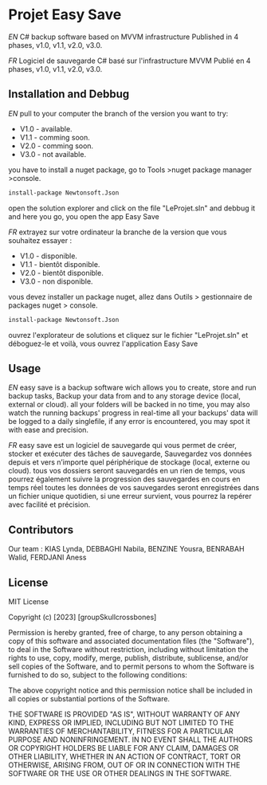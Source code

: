 
# Projet Easy Save


*EN*
C# backup software based on MVVM infrastructure  Published in 4 phases, v1.0, v1.1, v2.0, v3.0.

*FR*
Logiciel de sauvegarde C# basé sur l'infrastructure MVVM Publié en 4 phases, v1.0, v1.1, v2.0, v3.0.

## Installation and Debbug


*EN*
pull to your computer the branch of the version you want to try:
- V1.0 - available. 
- V1.1 - comming soon. 
- V2.0 - comming soon. 
- V3.0 - not available. 

you have to install a nuget package, go to Tools >nuget package manager >console.
```bash
install-package Newtonsoft.Json
```

open the solution explorer and click on the file "LeProjet.sln" and debbug it
and here you go, you open the app Easy Save  

*FR*
extrayez sur votre ordinateur la branche de la version que vous souhaitez essayer :
- V1.0 - disponible.
- V1.1 - bientôt disponible.
- V2.0 - bientôt disponible.
- V3.0 - non disponible.

vous devez installer un package nuget, allez dans Outils > gestionnaire de packages nuget > console.
```bash
install-package Newtonsoft.Json
```
ouvrez l'explorateur de solutions et cliquez sur le fichier "LeProjet.sln" et déboguez-le
et voilà, vous ouvrez l'application Easy Save


## Usage

*EN*
easy save is a backup software wich allows you to create, store and run backup tasks,
Backup your data from and to any storage device (local, external or cloud).
all your folders will be backed in no time, you may also watch the running backups' progress in real-time
all your backups' data will be logged to a daily singlefile, if any error is encountered, you may spot it with ease and precision.

*FR*
easy save est un logiciel de sauvegarde qui vous permet de créer, stocker et exécuter des tâches de sauvegarde,
Sauvegardez vos données depuis et vers n’importe quel périphérique de stockage (local, externe ou cloud).
tous vos dossiers seront sauvegardés en un rien de temps, vous pourrez également suivre la progression des sauvegardes en cours en temps réel
toutes les données de vos sauvegardes seront enregistrées dans un fichier unique quotidien, si une erreur survient, vous pourrez la repérer avec facilité et précision.



## Contributors

Our team :
KIAS Lynda,
DEBBAGHI Nabila,
BENZINE Yousra,
BENRABAH Walid,
FERDJANI Aness


## License

MIT License

Copyright (c) [2023] [groupSkullcrossbones]

Permission is hereby granted, free of charge, to any person obtaining a copy
of this software and associated documentation files (the "Software"), to deal
in the Software without restriction, including without limitation the rights
to use, copy, modify, merge, publish, distribute, sublicense, and/or sell
copies of the Software, and to permit persons to whom the Software is
furnished to do so, subject to the following conditions:

The above copyright notice and this permission notice shall be included in all
copies or substantial portions of the Software.

THE SOFTWARE IS PROVIDED "AS IS", WITHOUT WARRANTY OF ANY KIND, EXPRESS OR
IMPLIED, INCLUDING BUT NOT LIMITED TO THE WARRANTIES OF MERCHANTABILITY,
FITNESS FOR A PARTICULAR PURPOSE AND NONINFRINGEMENT. IN NO EVENT SHALL THE
AUTHORS OR COPYRIGHT HOLDERS BE LIABLE FOR ANY CLAIM, DAMAGES OR OTHER
LIABILITY, WHETHER IN AN ACTION OF CONTRACT, TORT OR OTHERWISE, ARISING FROM,
OUT OF OR IN CONNECTION WITH THE SOFTWARE OR THE USE OR OTHER DEALINGS IN THE
SOFTWARE.
